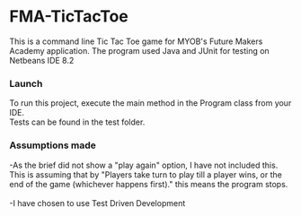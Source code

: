# FMA-TicTacToe

This is a command line Tic Tac Toe game for MYOB's Future Makers Academy application. 
The program used Java and JUnit for testing on Netbeans IDE 8.2


### Launch
To run this project, execute the main method in the Program class from your IDE.
<Br>
Tests can be found in the test folder.

### Assumptions made 
-As the brief did not show a "play again" option, I have not included this.
<br>This is assuming that by "Players take turn to play till a player wins, or the end of the game (whichever happens first)." this means the program stops. 
<br><br>
-I have chosen to use Test Driven Development


